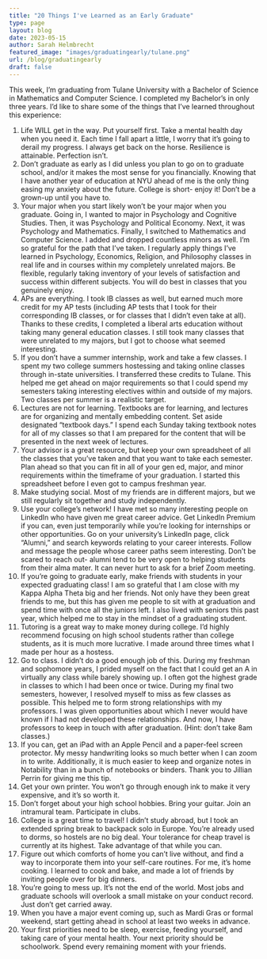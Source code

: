 ```yaml
---
title: "20 Things I've Learned as an Early Graduate"
type: page
layout: blog
date: 2023-05-15
author: Sarah Helmbrecht
featured_image: "images/graduatingearly/tulane.png"
url: /blog/graduatingearly
draft: false
---
```


This week, I’m graduating from Tulane University with a Bachelor of Science in Mathematics and Computer Science. I completed my Bachelor’s in only three years. I’d like to share some of the things that I’ve learned throughout this experience:

1. Life WILL get in the way. Put yourself first. Take a mental health day when you need it. Each time I fall apart a little, I worry that it’s going to derail my progress. I always get back on the horse. Resilience is attainable. Perfection isn’t.
2. Don’t graduate as early as I did unless you plan to go on to graduate school, and/or it makes the most sense for you financially. Knowing that I have another year of education at NYU ahead of me is the only thing easing my anxiety about the future. College is short- enjoy it! Don’t be a grown-up until you have to.
3. Your major when you start likely won’t be your major when you graduate. Going in, I wanted to major in Psychology and Cognitive Studies. Then, it was Psychology and Political Economy. Next, it was Psychology and Mathematics. Finally, I switched to Mathematics and Computer Science. I added and dropped countless minors as well. I’m so grateful for the path that I’ve taken. I regularly apply things I’ve learned in Psychology, Economics, Religion, and Philosophy classes in real life and in courses within my completely unrelated majors. Be flexible, regularly taking inventory of your levels of satisfaction and success within different subjects. You will do best in classes that you genuinely enjoy.
4. APs are everything. I took IB classes as well, but earned much more credit for my AP tests (including AP tests that I took for their corresponding IB classes, or for classes that I didn’t even take at all). Thanks to these credits, I completed a liberal arts education without taking many general education classes. I still took many classes that were unrelated to my majors, but I got to choose what seemed interesting.
5. If you don’t have a summer internship, work and take a few classes. I spent my two college summers hostessing and taking online classes through in-state universities. I transferred these credits to Tulane. This helped me get ahead on major requirements so that I could spend my semesters taking interesting electives within and outside of my majors. Two classes per summer is a realistic target.
6. Lectures are not for learning. Textbooks are for learning, and lectures are for organizing and mentally embedding content. Set aside designated “textbook days.” I spend each Sunday taking textbook notes for all of my classes so that I am prepared for the content that will be presented in the next week of lectures.
7. Your advisor is a great resource, but keep your own spreadsheet of all the classes that you’ve taken and that you want to take each semester. Plan ahead so that you can fit in all of your gen ed, major, and minor requirements within the timeframe of your graduation. I started this spreadsheet before I even got to campus freshman year.
8. Make studying social. Most of my friends are in different majors, but we still regularly sit together and study independently.
9. Use your college’s network! I have met so many interesting people on LinkedIn who have given me great career advice. Get LinkedIn Premium if you can, even just temporarily while you’re looking for internships or other opportunities. Go on your university’s LinkedIn page, click “Alumni,” and search keywords relating to your career interests. Follow and message the people whose career paths seem interesting. Don’t be scared to reach out- alumni tend to be very open to helping students from their alma mater. It can never hurt to ask for a brief Zoom meeting.
10. If you’re going to graduate early, make friends with students in your expected graduating class! I am so grateful that I am close with my Kappa Alpha Theta big and her friends. Not only have they been great friends to me, but this has given me people to sit with at graduation and spend time with once all the juniors left. I also lived with seniors this past year, which helped me to stay in the mindset of a graduating student.
11. Tutoring is a great way to make money during college. I’d highly recommend focusing on high school students rather than college students, as it is much more lucrative. I made around three times what I made per hour as a hostess.
12. Go to class. I didn’t do a good enough job of this. During my freshman and sophomore years, I prided myself on the fact that I could get an A in virtually any class while barely showing up. I often got the highest grade in classes to which I had been once or twice. During my final two semesters, however, I resolved myself to miss as few classes as possible. This helped me to form strong relationships with my professors. I was given opportunities about which I never would have known if I had not developed these relationships. And now, I have professors to keep in touch with after graduation. (Hint: don’t take 8am classes.)
13. If you can, get an iPad with an Apple Pencil and a paper-feel screen protector. My messy handwriting looks so much better when I can zoom in to write. Additionally, it is much easier to keep and organize notes in Notability than in a bunch of notebooks or binders. Thank you to Jillian Perrin for giving me this tip.
14. Get your own printer. You won’t go through enough ink to make it very expensive, and it’s so worth it.
15. Don’t forget about your high school hobbies. Bring your guitar. Join an intramural team. Participate in clubs.
16. College is a great time to travel! I didn’t study abroad, but I took an extended spring break to backpack solo in Europe. You’re already used to dorms, so hostels are no big deal. Your tolerance for cheap travel is currently at its highest. Take advantage of that while you can.
17. Figure out which comforts of home you can’t live without, and find a way to incorporate them into your self-care routines. For me, it’s home cooking. I learned to cook and bake, and made a lot of friends by inviting people over for big dinners.
18. You’re going to mess up. It’s not the end of the world. Most jobs and graduate schools will overlook a small mistake on your conduct record. Just don’t get carried away.
19. When you have a major event coming up, such as Mardi Gras or formal weekend, start getting ahead in school at least two weeks in advance.
20. Your first priorities need to be sleep, exercise, feeding yourself, and taking care of your mental health. Your next priority should be schoolwork. Spend every remaining moment with your friends.
